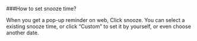 ###How to set snooze time?

When you get a pop-up reminder on web, Click snooze. You can select a existing snooze time, or click “Custom” to set it by yourself, or even choose another date. 